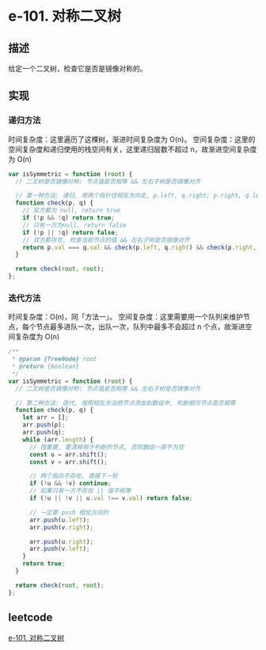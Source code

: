# e-101. 对称二叉树

## 描述

给定一个二叉树，检查它是否是镜像对称的。

## 实现

### 递归方法

时间复杂度：这里遍历了这棵树，渐进时间复杂度为 O(n)。
空间复杂度：这里的空间复杂度和递归使用的栈空间有关，这里递归层数不超过 n，故渐进空间复杂度为 O(n)

```js
var isSymmetric = function (root) {
  // 二叉树是否镜像对称: 节点值是否相等 && 左右子树是否镜像对齐

  // 第一种方法: 递归, 用两个指针往相反方向走, p.left, q.right; p.right, q.left
  function check(p, q) {
    // 双方都为 null, return true
    if (!p && !q) return true;
    // 只有一方为null, return false
    if (!p || !q) return false;
    // 双方都存在, 检查当前节点的值 && 左右子树是否镜像对齐
    return p.val === q.val && check(p.left, q.right) && check(p.right, q.left);
  }

  return check(root, root);
};
```

### 迭代方法

时间复杂度：O(n)，同「方法一」。
空间复杂度：这里需要用一个队列来维护节点，每个节点最多进队一次，出队一次，队列中最多不会超过 n 个点，故渐进空间复杂度为 O(n)

```js
/**
 * @param {TreeNode} root
 * @return {boolean}
 */
var isSymmetric = function (root) {
  // 二叉树是否镜像对称: 节点值是否相等 && 左右子树是否镜像对齐

  // 第二种方法: 迭代, 按照相反方法把节点添加到数组中, 判断相邻节点是否相等
  function check(p, q) {
    let arr = [];
    arr.push(p);
    arr.push(q);
    while (arr.length) {
      // 很重要, 要清掉用于判断的节点, 否则数组一直不为空
      const u = arr.shift();
      const v = arr.shift();

      // 两个指向不存在, 直接下一轮
      if (!u && !v) continue;
      // 如果只有一方不存在 || 值不相等
      if (!u || !v || u.val !== v.val) return false;

      // 一定要 push 相反方向的
      arr.push(u.left);
      arr.push(v.right);

      arr.push(u.right);
      arr.push(v.left);
    }
    return true;
  }

  return check(root, root);
};
```

## leetcode

[e-101. 对称二叉树](https://leetcode-cn.com/problems/symmetric-tree/)
